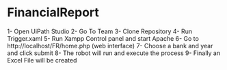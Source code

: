 # FinancialReport
1- Open UiPath Studio
2- Go To Team
3- Clone Repository
4- Run Trigger.xaml 
5- Run Xampp Control panel and start Apache
6- Go to http://localhost/FR/home.php (web interface)
7- Choose a bank and year and click submit
8- The robot will run and execute the process 
9- Finally an Excel File will be created

